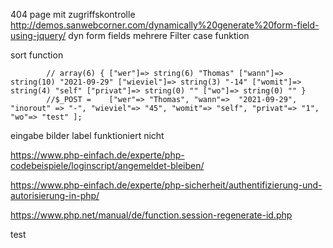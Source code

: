 404 page mit zugriffskontrolle
http://demos.sanwebcorner.com/dynamically%20generate%20form-field-using-jquery/ dyn form fields
mehrere Filter case funktion

sort function

            
            // array(6) { ["wer"]=> string(6) "Thomas" ["wann"]=> string(10) "2021-09-29" ["wieviel"]=> string(3) "-14" ["womit"]=> string(4) "self" ["privat"]=> string(0) "" ["wo"]=> string(0) "" }
            //$_POST =    ["wer"=> "Thomas", "wann"=>  "2021-09-29", "inorout" => "-", "wieviel"=> "45", "womit"=> "self", "privat"=> "1", "wo"=> "test" ];

eingabe bilder label funktioniert nicht

https://www.php-einfach.de/experte/php-codebeispiele/loginscript/angemeldet-bleiben/

https://www.php-einfach.de/experte/php-sicherheit/authentifizierung-und-autorisierung-in-php/

https://www.php.net/manual/de/function.session-regenerate-id.php

test
